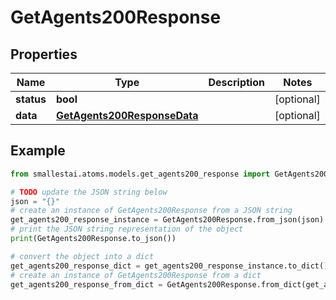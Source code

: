 # GetAgents200Response


## Properties

Name | Type | Description | Notes
------------ | ------------- | ------------- | -------------
**status** | **bool** |  | [optional] 
**data** | [**GetAgents200ResponseData**](GetAgents200ResponseData.md) |  | [optional] 

## Example

```python
from smallestai.atoms.models.get_agents200_response import GetAgents200Response

# TODO update the JSON string below
json = "{}"
# create an instance of GetAgents200Response from a JSON string
get_agents200_response_instance = GetAgents200Response.from_json(json)
# print the JSON string representation of the object
print(GetAgents200Response.to_json())

# convert the object into a dict
get_agents200_response_dict = get_agents200_response_instance.to_dict()
# create an instance of GetAgents200Response from a dict
get_agents200_response_from_dict = GetAgents200Response.from_dict(get_agents200_response_dict)
```



